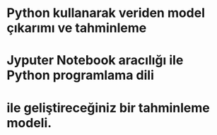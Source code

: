 # Python kullanarak veriden model çıkarımı ve tahminleme
# Jyputer Notebook aracılığı ile Python programlama dili
# ile geliştireceğiniz bir tahminleme modeli.
